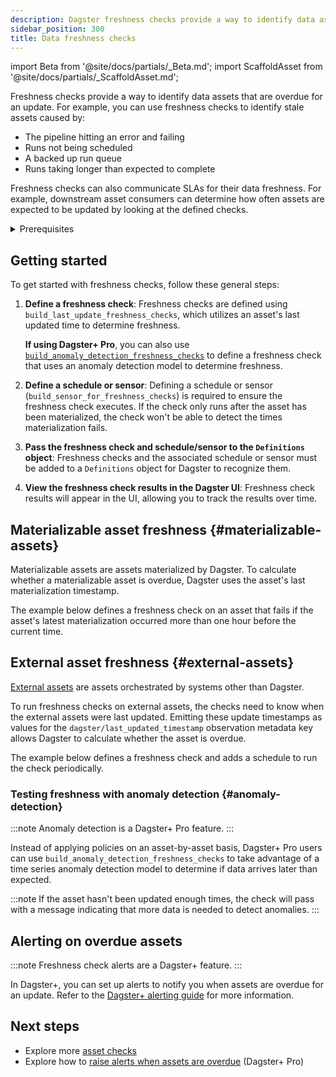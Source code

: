 ```yaml
---
description: Dagster freshness checks provide a way to identify data assets that are overdue for an update.
sidebar_position: 300
title: Data freshness checks
---
```


import Beta from '@site/docs/partials/\_Beta.md';
import ScaffoldAsset from '@site/docs/partials/\_ScaffoldAsset.md';

<Beta />
<ScaffoldAsset />

Freshness checks provide a way to identify data assets that are overdue for an update. For example, you can use freshness checks to identify stale assets caused by:

- The pipeline hitting an error and failing
- Runs not being scheduled
- A backed up run queue
- Runs taking longer than expected to complete

Freshness checks can also communicate SLAs for their data freshness. For example, downstream asset consumers can determine how often assets are expected to be updated by looking at the defined checks.

<details>
  <summary>Prerequisites</summary>

To follow the steps in this guide, you'll need familiarity with:

- [Assets](/guides/build/assets/defining-assets)
- [External assets](/guides/build/assets/external-assets)
- [Asset checks](/guides/test/asset-checks)

</details>

## Getting started

To get started with freshness checks, follow these general steps:

1. **Define a freshness check**: Freshness checks are defined using `build_last_update_freshness_checks`, which utilizes an asset's last updated time to determine freshness.

   **If using Dagster+ Pro**, you can also use [`build_anomaly_detection_freshness_checks`](#anomaly-detection) to define a freshness check that uses an anomaly detection model to determine freshness.

2. **Define a schedule or sensor**: Defining a schedule or sensor (`build_sensor_for_freshness_checks`) is required to ensure the freshness check executes. If the check only runs after the asset has been materialized, the check won't be able to detect the times materialization fails.
3. **Pass the freshness check and schedule/sensor to the `Definitions` object**: Freshness checks and the associated schedule or sensor must be added to a `Definitions` object for Dagster to recognize them.
4. **View the freshness check results in the Dagster UI**: Freshness check results will appear in the UI, allowing you to track the results over time.

## Materializable asset freshness \{#materializable-assets}

Materializable assets are assets materialized by Dagster. To calculate whether a materializable asset is overdue, Dagster uses the asset's last materialization timestamp.

The example below defines a freshness check on an asset that fails if the asset's latest materialization occurred more than one hour before the current time.

<CodeExample
  path="docs_snippets/docs_snippets/guides/data-assets/quality-testing/freshness-checks/materializable-asset-freshness-check.py"
  language="python"
  title="src/<project_name>/defs/assets.py"
/>

## External asset freshness \{#external-assets}

[External assets](/guides/build/assets/external-assets) are assets orchestrated by systems other than Dagster.

To run freshness checks on external assets, the checks need to know when the external assets were last updated. Emitting these update timestamps as values for the `dagster/last_updated_timestamp` observation metadata key allows Dagster to calculate whether the asset is overdue.

The example below defines a freshness check and adds a schedule to run the check periodically.

<CodeExample
  path="docs_snippets/docs_snippets/guides/data-assets/quality-testing/freshness-checks/external-asset-freshness-check.py"
  language="python"
  title="src/<project_name>/defs/assets.py"
/>

### Testing freshness with anomaly detection \{#anomaly-detection}

:::note
Anomaly detection is a Dagster+ Pro feature.
:::

Instead of applying policies on an asset-by-asset basis, Dagster+ Pro users can use `build_anomaly_detection_freshness_checks` to take advantage of a time series anomaly detection model to determine if data arrives later than expected.

<CodeExample
  path="docs_snippets/docs_snippets/guides/data-assets/quality-testing/freshness-checks/anomaly-detection.py"
  language="python"
  title="src/<project_name>/defs/assets.py"
/>

:::note
If the asset hasn't been updated enough times, the check will pass with a message indicating that more data is needed to detect anomalies.
:::

## Alerting on overdue assets

:::note
Freshness check alerts are a Dagster+ feature.
:::

In Dagster+, you can set up alerts to notify you when assets are overdue for an update. Refer to the [Dagster+ alerting guide](/guides/monitor/alerts) for more information.

## Next steps

- Explore more [asset checks](/guides/test/asset-checks)
- Explore how to [raise alerts when assets are overdue](/guides/monitor/alerts) (Dagster+ Pro)

